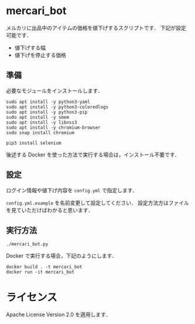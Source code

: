 # mercari_bot

メルカリに出品中のアイテムの価格を値下げするスクリプトです．
下記が設定可能です．

- 値下げする幅
- 値下げを停止する価格

## 準備

必要なモジュールをインストールします．

```
sudo apt install -y python3-yaml
sudo apt install -y python3-coloredlogs
sudo apt install -y python3-pip
sudo apt install -y smem
sudo apt install -y libnss3
sudo apt install -y chromium-browser
sudo snap install chromium

pip3 install selenium
```

後述する Docker を使った方法で実行する場合は，インストール不要です．

## 設定

ログイン情報や値下げ内容を `config.yml` で指定します．

`config.yml.example` を名前変更して設定してください．
設定方法方はファイルを見ていただけばわかると思います．

## 実行方法

```
./mercari_bot.py
```

Docker で実行する場合，下記のようにします．

```bash:bash
docker build . -t mercari_bot
docker run -it mercari_bot
```

# ライセンス

Apache License Version 2.0 を適用します．
